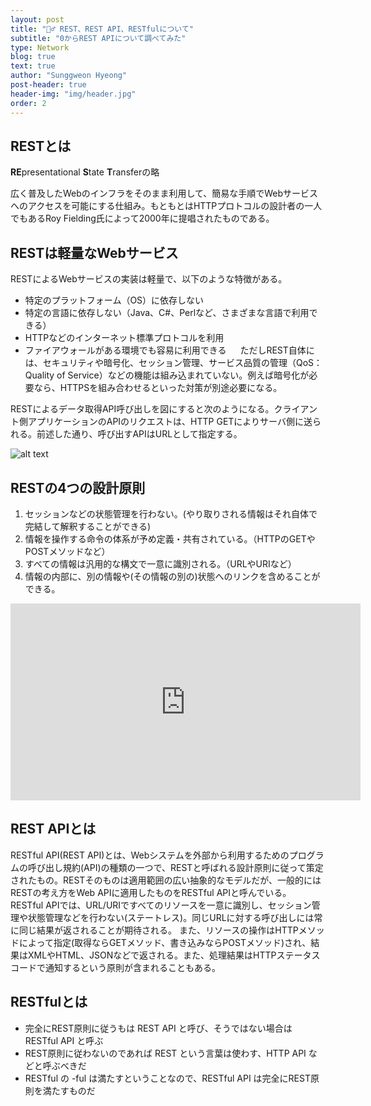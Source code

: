 ```yaml
---
layout: post
title: "🤷‍♂️ REST、REST API、RESTfulについて"
subtitle: "0からREST APIについて調べてみた"
type: Network
blog: true
text: true
author: "Sunggweon Hyeong"
post-header: true
header-img: "img/header.jpg"
order: 2
---
```


## RESTとは

**RE**presentational **S**tate **T**ransferの略

 広く普及したWebのインフラをそのまま利用して、簡易な手順でWebサービスへのアクセスを可能にする仕組み。もともとはHTTPプロトコルの設計者の一人でもあるRoy Fielding氏によって2000年に提唱されたものである。

## RESTは軽量なWebサービス

RESTによるWebサービスの実装は軽量で、以下のような特徴がある。

* 特定のプラットフォーム（OS）に依存しない
* 特定の言語に依存しない（Java、C#、Perlなど、さまざまな言語で利用できる）
* HTTPなどのインターネット標準プロトコルを利用
* ファイアウォールがある環境でも容易に利用できる
　
 ただしREST自体には、セキュリティや暗号化、セッション管理、サービス品質の管理（QoS：Quality of Service）などの機能は組み込まれていない。例えば暗号化が必要なら、HTTPSを組み合わせるといった対策が別途必要になる。

 RESTによるデータ取得API呼び出しを図にすると次のようになる。クライアント側アプリケーションのAPIのリクエストは、HTTP GETによりサーバ側に送られる。前述した通り、呼び出すAPIはURLとして指定する。

![alt text](https://image.itmedia.co.jp/ait/articles/1601/13/wi-restfig02.png "クライアント側")

## RESTの4つの設計原則

1. セッションなどの状態管理を行わない。(やり取りされる情報はそれ自体で完結して解釈することができる)
2. 情報を操作する命令の体系が予め定義・共有されている。（HTTPのGETやPOSTメソッドなど）
3. すべての情報は汎用的な構文で一意に識別される。（URLやURIなど）
4. 情報の内部に、別の情報や(その情報の別の)状態へのリンクを含めることができる。

<div class="video-responsive">
 <iframe width="560" height="315" src="https://www.youtube.com/embed/7YcW25PHnAA" frameborder="0" allow="accelerometer; autoplay; encrypted-media; gyroscope; picture-in-picture" allowfullscreen></iframe>
</div>

## REST APIとは

RESTful API(REST API)とは、Webシステムを外部から利用するためのプログラムの呼び出し規約(API)の種類の一つで、RESTと呼ばれる設計原則に従って策定されたもの。RESTそのものは適用範囲の広い抽象的なモデルだが、一般的にはRESTの考え方をWeb APIに適用したものをRESTful APIと呼んでいる。
RESTful APIでは、URL/URIですべてのリソースを一意に識別し、セッション管理や状態管理などを行わない(ステートレス)。同じURLに対する呼び出しには常に同じ結果が返されることが期待される。
また、リソースの操作はHTTPメソッドによって指定(取得ならGETメソッド、書き込みならPOSTメソッド)され、結果はXMLやHTML、JSONなどで返される。また、処理結果はHTTPステータスコードで通知するという原則が含まれることもある。

## RESTfulとは

* 完全にREST原則に従うもは REST API と呼び、そうではない場合は RESTful API と呼ぶ
* REST原則に従わないのであれば REST という言葉は使わす、HTTP API などと呼ぶべきだ
* RESTful の -ful は満たすということなので、RESTful API は完全にREST原則を満たすものだ




